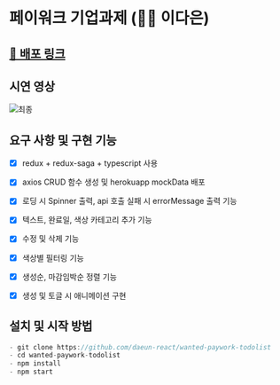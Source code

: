 # 페이워크 기업과제 (🙋‍♀️ 이다은)

## [🔗 배포 링크](https://daeun-react.github.io/wanted-paywork-todolist/)

## 시연 영상
![최종](https://user-images.githubusercontent.com/67173064/131741863-713e7e1b-17cc-4ad6-a731-edc01bc64457.gif)

## 요구 사항 및 구현 기능

- [x] redux + redux-saga + typescript 사용
- [x] axios CRUD 함수 생성 및 herokuapp mockData 배포
- [x] 로딩 시 Spinner 출력, api 호출 실패 시 errorMessage 출력 기능 
- [x] 텍스트, 완료일, 색상 카테고리 추가 기능
- [x] 수정 및 삭제 기능
- [x] 색상별 필터링 기능
- [x] 생성순, 마감임박순 정렬 기능
- [x] 생성 및 토글 시 애니메이션 구현


## 설치 및 시작 방법
```js
- git clone https://github.com/daeun-react/wanted-paywork-todolist
- cd wanted-paywork-todolist
- npm install
- npm start
```

